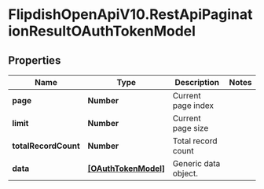 # FlipdishOpenApiV10.RestApiPaginationResultOAuthTokenModel

## Properties
Name | Type | Description | Notes
------------ | ------------- | ------------- | -------------
**page** | **Number** | Current page index | 
**limit** | **Number** | Current page size | 
**totalRecordCount** | **Number** | Total record count | 
**data** | [**[OAuthTokenModel]**](OAuthTokenModel.md) | Generic data object. | 


